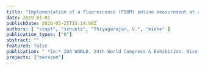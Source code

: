 ```yaml
---
title: "Implementation of a fluorescence (FDOM) online measurement at an ozonation plant used for micropollutant elimination – operational aspects and comparison to UVA254, Ozone and Advanced Oxidation. Leading-edge science and technologies"
date: 2019-01-01
publishDate: 2020-05-25T15:14:06Z
authors: [ "stapf", "schuetz", "Thiyagarajan, V.", "miehe" ]
publication_types: ["0"]
abstract: ""
featured: false
publication: " *In:* IOA WORLD. 24th World Congress & Exhibition. Nice, France. 20–25 October 2019"
projects: ["merezon"]
---
```


